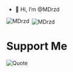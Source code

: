 - 👋 Hi, I’m @MDrzd

<!---
MDrzd/MDrzd is a ✨ special ✨ repository because its `README.md` (this file) appears on your GitHub profile.
You can click the Preview link to take a look at your changes.
--->

<p><img align="left" src="https://github-readme-stats.vercel.app/api/top-langs?username=MDrzd&show_icons=true&locale=en&layout=compact" alt="MDrzd" /></p>

<p>&nbsp;<img align="center" src="https://github-readme-stats.vercel.app/api?username=MDrzd&show_icons=true&locale=en" alt="MDrzd" /></p>

<h1 align="left"> Support Me</h1>



![Quote](https://quotes-github-readme.vercel.app/api?type=horizontal&theme=dark)
